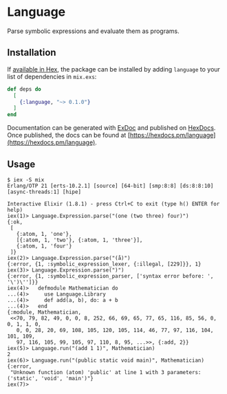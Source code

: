 # Language

Parse symbolic expressions and evaluate them as programs.

## Installation

If [available in Hex](https://hex.pm/docs/publish), the package can be installed
by adding `language` to your list of dependencies in `mix.exs`:

```elixir
def deps do
  [
    {:language, "~> 0.1.0"}
  ]
end
```

Documentation can be generated with [ExDoc](https://github.com/elixir-lang/ex_doc)
and published on [HexDocs](https://hexdocs.pm). Once published, the docs can
be found at [https://hexdocs.pm/language](https://hexdocs.pm/language).

## Usage

```
$ iex -S mix
Erlang/OTP 21 [erts-10.2.1] [source] [64-bit] [smp:8:8] [ds:8:8:10] [async-threads:1] [hipe]

Interactive Elixir (1.8.1) - press Ctrl+C to exit (type h() ENTER for help)
iex(1)> Language.Expression.parse("(one (two three) four)")
{:ok,
 [
   {:atom, 1, 'one'},
   [{:atom, 1, 'two'}, {:atom, 1, 'three'}],
   {:atom, 1, 'four'}
 ]}
iex(2)> Language.Expression.parse("(å)")
{:error, {1, :symbolic_expression_lexer, {:illegal, [229]}}, 1} 
iex(3)> Language.Expression.parse(")")
{:error, {1, :symbolic_expression_parser, ['syntax error before: ', '\')\'']}}
iex(4)>   defmodule Mathematician do
...(4)>     use Language.Library
...(4)>     def add(a, b), do: a + b
...(4)>   end
{:module, Mathematician,
 <<70, 79, 82, 49, 0, 0, 8, 252, 66, 69, 65, 77, 65, 116, 85, 56, 0, 0, 1, 1, 0,
   0, 0, 28, 20, 69, 108, 105, 120, 105, 114, 46, 77, 97, 116, 104, 101, 109,
   97, 116, 105, 99, 105, 97, 110, 8, 95, ...>>, {:add, 2}}
iex(5)> Language.run("(add 1 1)", Mathematician)
2
iex(6)> Language.run("(public static void main)", Mathematician)
{:error,
 "Unknown function (atom) 'public' at line 1 with 3 parameters: ('static', 'void', 'main')"}
iex(7)>
```

